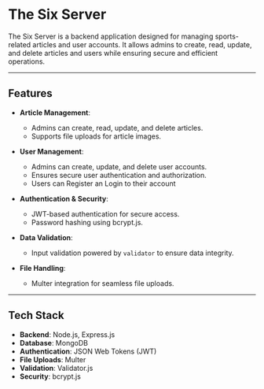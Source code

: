 # The Six Server

The Six Server is a backend application designed for managing sports-related articles and user accounts. It allows admins to create, read, update, and delete articles and users while ensuring secure and efficient operations.

---

## Features

- **Article Management**:

  - Admins can create, read, update, and delete articles.
  - Supports file uploads for article images.

- **User Management**:

  - Admins can create, update, and delete user accounts.
  - Ensures secure user authentication and authorization.
  - Users can Register an Login to their account

- **Authentication & Security**:

  - JWT-based authentication for secure access.
  - Password hashing using bcrypt.js.

- **Data Validation**:

  - Input validation powered by `validator` to ensure data integrity.

- **File Handling**:
  - Multer integration for seamless file uploads.

---

## Tech Stack

- **Backend**: Node.js, Express.js
- **Database**: MongoDB
- **Authentication**: JSON Web Tokens (JWT)
- **File Uploads**: Multer
- **Validation**: Validator.js
- **Security**: bcrypt.js

